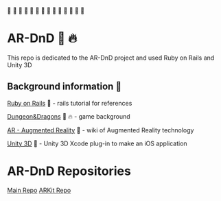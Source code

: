 :gem: :gem: :gem: :gem: :gem: :gem: :gem: :gem: :gem: :gem: :gem: :gem: :gem: :gem:

# AR-DnD :dragon: :fire:

This repo is dedicated to the AR-DnD project and used Ruby on Rails and Unity 3D

## Background information :book:

[Ruby on Rails](https://www.railstutorial.org/book) :blue_book: - rails tutorial for references

[Dungeon&Dragons](http://dnd.wizards.com/) :dragon: :fire: - game background

[AR - Augmented Reality](https://en.wikipedia.org/wiki/Augmented_reality) :rainbow: - wiki of Augmented Reality technology

[Unity 3D](https://www.youtube.com/watch?v=2cjnzFEBBiA) :rocket: - Unity 3D Xcode plug-in to make an iOS application

# AR-DnD Repositories

[Main Repo](https://github.com/AR-DnD/AR-DnD)
[ARKit Repo](https://github.com/AR-DnD/AR-DnD-ARKit)
